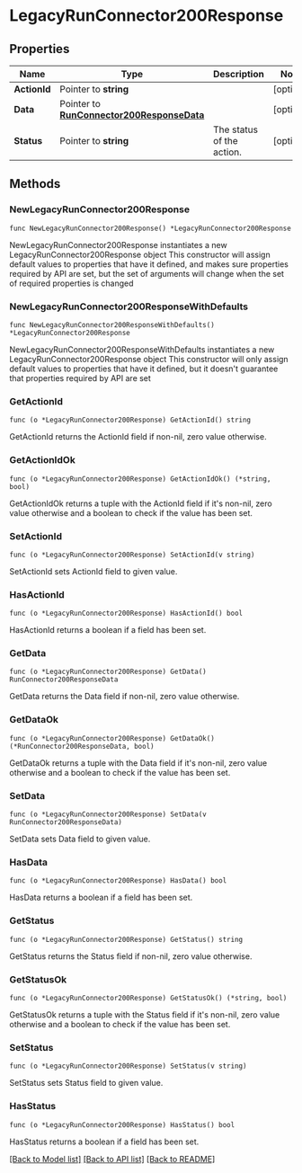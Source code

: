 # LegacyRunConnector200Response

## Properties

Name | Type | Description | Notes
------------ | ------------- | ------------- | -------------
**ActionId** | Pointer to **string** |  | [optional] 
**Data** | Pointer to [**RunConnector200ResponseData**](RunConnector200ResponseData.md) |  | [optional] 
**Status** | Pointer to **string** | The status of the action. | [optional] 

## Methods

### NewLegacyRunConnector200Response

`func NewLegacyRunConnector200Response() *LegacyRunConnector200Response`

NewLegacyRunConnector200Response instantiates a new LegacyRunConnector200Response object
This constructor will assign default values to properties that have it defined,
and makes sure properties required by API are set, but the set of arguments
will change when the set of required properties is changed

### NewLegacyRunConnector200ResponseWithDefaults

`func NewLegacyRunConnector200ResponseWithDefaults() *LegacyRunConnector200Response`

NewLegacyRunConnector200ResponseWithDefaults instantiates a new LegacyRunConnector200Response object
This constructor will only assign default values to properties that have it defined,
but it doesn't guarantee that properties required by API are set

### GetActionId

`func (o *LegacyRunConnector200Response) GetActionId() string`

GetActionId returns the ActionId field if non-nil, zero value otherwise.

### GetActionIdOk

`func (o *LegacyRunConnector200Response) GetActionIdOk() (*string, bool)`

GetActionIdOk returns a tuple with the ActionId field if it's non-nil, zero value otherwise
and a boolean to check if the value has been set.

### SetActionId

`func (o *LegacyRunConnector200Response) SetActionId(v string)`

SetActionId sets ActionId field to given value.

### HasActionId

`func (o *LegacyRunConnector200Response) HasActionId() bool`

HasActionId returns a boolean if a field has been set.

### GetData

`func (o *LegacyRunConnector200Response) GetData() RunConnector200ResponseData`

GetData returns the Data field if non-nil, zero value otherwise.

### GetDataOk

`func (o *LegacyRunConnector200Response) GetDataOk() (*RunConnector200ResponseData, bool)`

GetDataOk returns a tuple with the Data field if it's non-nil, zero value otherwise
and a boolean to check if the value has been set.

### SetData

`func (o *LegacyRunConnector200Response) SetData(v RunConnector200ResponseData)`

SetData sets Data field to given value.

### HasData

`func (o *LegacyRunConnector200Response) HasData() bool`

HasData returns a boolean if a field has been set.

### GetStatus

`func (o *LegacyRunConnector200Response) GetStatus() string`

GetStatus returns the Status field if non-nil, zero value otherwise.

### GetStatusOk

`func (o *LegacyRunConnector200Response) GetStatusOk() (*string, bool)`

GetStatusOk returns a tuple with the Status field if it's non-nil, zero value otherwise
and a boolean to check if the value has been set.

### SetStatus

`func (o *LegacyRunConnector200Response) SetStatus(v string)`

SetStatus sets Status field to given value.

### HasStatus

`func (o *LegacyRunConnector200Response) HasStatus() bool`

HasStatus returns a boolean if a field has been set.


[[Back to Model list]](../README.md#documentation-for-models) [[Back to API list]](../README.md#documentation-for-api-endpoints) [[Back to README]](../README.md)


